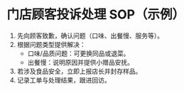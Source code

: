 ﻿# 门店顾客投诉处理 SOP（示例）

1. 先向顾客致歉，确认问题（口味、出餐慢、服务等）。
2. 根据问题类型提供解决：
   - 口味/品质问题：可更换同品或退菜。
   - 出餐慢：说明原因并提供小赠品安抚。
3. 若涉及食品安全，立即上报店长并封存样品。
4. 记录工单与处理结果，跟进回访。
